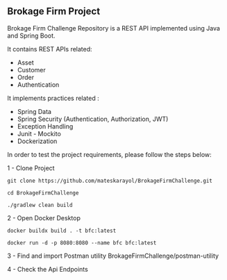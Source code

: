 ## Brokage Firm Project

Brokage Firm Challenge Repository is a REST API implemented using Java and Spring Boot.

It contains REST APIs related:
  - Asset
  - Customer
  - Order
  - Authentication

It implements practices related :
  - Spring Data
  - Spring Security (Authentication, Authorization, JWT)
  - Exception Handling
  - Junit - Mockito
  - Dockerization

In order to test the project requirements, please follow the steps below:

1 - Clone Project 
```
git clone https://github.com/mateskarayol/BrokageFirmChallenge.git

cd BrokageFirmChallenge

./gradlew clean build
```

2 -  Open Docker Desktop

```
docker buildx build . -t bfc:latest

docker run -d -p 8080:8080 --name bfc bfc:latest
```

3 - Find and import Postman utility BrokageFirmChallenge/postman-utility

4 - Check the Api Endpoints 
